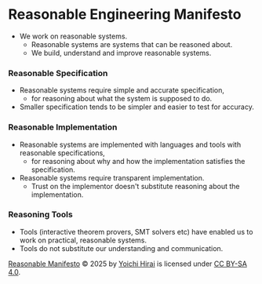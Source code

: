 # Reasonable Engineering Manifesto

- We work on reasonable systems.
  * Reasonable systems are systems that can be reasoned about.
  * We build, understand and improve reasonable systems.

### Reasonable Specification
- Reasonable systems require simple and accurate specification,
  * for reasoning about what the system is supposed to do.
- Smaller specification tends to be simpler and easier to test for accuracy.

### Reasonable Implementation
- Reasonable systems are implemented with languages and tools with reasonable specifications,
  * for reasoning about why and how the implementation satisfies the specification.
- Reasonable systems require transparent implementation.
  * Trust on the implementor doesn't substitute reasoning about the implementation.

### Reasoning Tools
- Tools (interactive theorem provers, SMT solvers etc) have enabled us to work on practical, reasonable systems.
- Tools do not substitute our understanding and communication.

[Reasonable Manifesto](https://github.com/pirapira/reasonable-manifesto) © 2025 by [Yoichi Hirai](https://yoichihirai.com) is licensed under [CC BY-SA 4.0](https://creativecommons.org/licenses/by-sa/4.0/).
